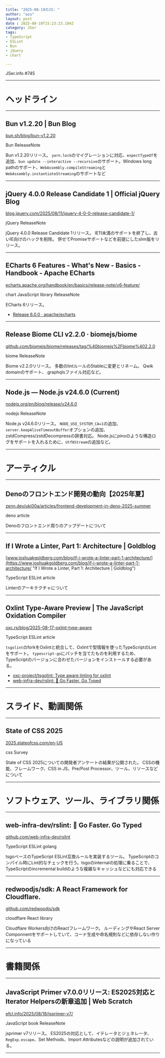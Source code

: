 ```yaml
---
title: "2025-08-19のJS: "
author: "azu"
layout: post
date : 2025-08-19T15:23:23.104Z
category: JSer
tags:
- TypeScript
- ESLint
- Bun
- jQuery
- chart

---
```


JSer.info #745

----

<h1 class="site-genre">ヘッドライン</h1>

----

## Bun v1.2.20 | Bun Blog
[bun.sh/blog/bun-v1.2.20](https://bun.sh/blog/bun-v1.2.20 "Bun v1.2.20 | Bun Blog")
<p class="jser-tags jser-tag-icon"><span class="jser-tag">Bun</span> <span class="jser-tag">ReleaseNote</span></p>

Bun v1.2.20リリース。
`yarn.lock`のマイグレーションに対応、`expectTypeOf`を追加、`bun update --interactive --recursive`のサポート。Windows long pathのサポート、`WebAssembly.compileStreaming`と`WebAssembly.instantiateStreaming`のサポートなど


----

## jQuery 4.0.0 Release Candidate 1 | Official jQuery Blog
[blog.jquery.com/2025/08/11/jquery-4-0-0-release-candidate-1/](https://blog.jquery.com/2025/08/11/jquery-4-0-0-release-candidate-1/ "jQuery 4.0.0 Release Candidate 1 | Official jQuery Blog")
<p class="jser-tags jser-tag-icon"><span class="jser-tag">jQuery</span> <span class="jser-tag">ReleaseNote</span></p>

jQuery 4.0.0 Release Candidate 1リリース。
IE11未満のサポートを終了し、古いIE向けのハックを削除。
併せてPromiseサポートなどを前提にしたslim版をリリース。


----

## ECharts 6 Features - What&#039;s New - Basics - Handbook - Apache ECharts
[echarts.apache.org/handbook/en/basics/release-note/v6-feature/](https://echarts.apache.org/handbook/en/basics/release-note/v6-feature/ "ECharts 6 Features - What&#039;s New - Basics - Handbook - Apache ECharts")
<p class="jser-tags jser-tag-icon"><span class="jser-tag">chart</span> <span class="jser-tag">JavaScript</span> <span class="jser-tag">library</span> <span class="jser-tag">ReleaseNote</span></p>

ECharts 6リリース。

- [Release 6.0.0 · apache/echarts](https://github.com/apache/echarts/releases/tag/6.0.0 "Release 6.0.0 · apache/echarts")

----

## Release Biome CLI v2.2.0 · biomejs/biome
[github.com/biomejs/biome/releases/tag/%40biomejs%2Fbiome%402.2.0](https://github.com/biomejs/biome/releases/tag/%40biomejs%2Fbiome%402.2.0 "Release Biome CLI v2.2.0 · biomejs/biome")
<p class="jser-tags jser-tag-icon"><span class="jser-tag">biome</span> <span class="jser-tag">ReleaseNote</span></p>

Biome v2.2.0リリース。
多数のlintルールのStableに変更とリネーム。
Qwik domainのサポート、.graphqlsファイル対応など。


----

## Node.js — Node.js v24.6.0 (Current)
[nodejs.org/en/blog/release/v24.6.0](https://nodejs.org/en/blog/release/v24.6.0 "Node.js — Node.js v24.6.0 (Current)")
<p class="jser-tags jser-tag-icon"><span class="jser-tag">nodejs</span> <span class="jser-tag">ReleaseNote</span></p>

Node.js v24.6.0リリース。
`NODE_USE_SYSTEM_CA=1`の追加、` server.keepAliveTimeoutBuffer`オプションの追加、zstdCompress/zstdDecompressの辞書対応。
Node.jsにpinoのような構造ログをサポートを入れるために、`Utf8Stream`の追加など。


----
<h1 class="site-genre">アーティクル</h1>

----

## Denoのフロントエンド開発の動向【2025年夏】
[zenn.dev/uki00a/articles/frontend-development-in-deno-2025-summer](https://zenn.dev/uki00a/articles/frontend-development-in-deno-2025-summer "Denoのフロントエンド開発の動向【2025年夏】")
<p class="jser-tags jser-tag-icon"><span class="jser-tag">deno</span> <span class="jser-tag">article</span></p>

Denoのフロントエンド周りのアップデートについて


----

## If I Wrote a Linter, Part 1: Architecture | Goldblog
[www.joshuakgoldberg.com/blog/if-i-wrote-a-linter-part-1-architecture/](https://www.joshuakgoldberg.com/blog/if-i-wrote-a-linter-part-1-architecture/ "If I Wrote a Linter, Part 1: Architecture | Goldblog")
<p class="jser-tags jser-tag-icon"><span class="jser-tag">TypeScript</span> <span class="jser-tag">ESLint</span> <span class="jser-tag">article</span></p>

Linterのアーキテクチャについて


----

## Oxlint Type-Aware Preview | The JavaScript Oxidation Compiler
[oxc.rs/blog/2025-08-17-oxlint-type-aware](https://oxc.rs/blog/2025-08-17-oxlint-type-aware "Oxlint Type-Aware Preview | The JavaScript Oxidation Compiler")
<p class="jser-tags jser-tag-icon"><span class="jser-tag">TypeScript</span> <span class="jser-tag">ESLint</span> <span class="jser-tag">article</span></p>

`tsgolint`のforkをOxlintと統合して、Oxlintで型情報を使ったTypeScriptのLintをサポート。
`typescript-go`にパッチを当てたものを利用するため、TypeScriptのバージョンに合わせたバージョンをインストールする必要がある。

- [oxc-project/tsgolint: Type aware linting for oxlint](https://github.com/oxc-project/tsgolint "oxc-project/tsgolint: Type aware linting for oxlint")
- [web-infra-dev/rslint: 🚀 Go Faster. Go Typed](https://github.com/web-infra-dev/rslint "web-infra-dev/rslint: 🚀 Go Faster. Go Typed")

----
<h1 class="site-genre">スライド、動画関係</h1>

----

## State of CSS 2025
[2025.stateofcss.com/en-US](https://2025.stateofcss.com/en-US "State of CSS 2025")
<p class="jser-tags jser-tag-icon"><span class="jser-tag">css</span> <span class="jser-tag">Survey</span></p>

State of CSS 2025についての開発者アンケートの結果が公開された。
CSSの機能、フレームワーク、CSS in JS、Pre/Post Processor、ツール、リソースなどについて


----
<h1 class="site-genre">ソフトウェア、ツール、ライブラリ関係</h1>

----

## web-infra-dev/rslint: 🚀 Go Faster. Go Typed
[github.com/web-infra-dev/rslint](https://github.com/web-infra-dev/rslint "web-infra-dev/rslint: 🚀 Go Faster. Go Typed")
<p class="jser-tags jser-tag-icon"><span class="jser-tag">TypeScript</span> <span class="jser-tag">ESLint</span> <span class="jser-tag">golang</span></p>

tsgoベースのTypeScript ESLint互換ルールを実装するツール。
TypeScriptのコンパイル時にLint的なチェックを行う。tsgoのinternalの処理に乗ることで、TypeScriptのincremental buildのような複雑なキャッシュなどにも対応できる


----

## redwoodjs/sdk: A React Framework for Cloudflare.
[github.com/redwoodjs/sdk](https://github.com/redwoodjs/sdk "redwoodjs/sdk: A React Framework for Cloudflare.")
<p class="jser-tags jser-tag-icon"><span class="jser-tag">cloudflare</span> <span class="jser-tag">React</span> <span class="jser-tag">library</span></p>

Cloudflare Workers向けのReactフレームワーク。
ルーディングやReact Server Componnentをサポートしていて、コード生成や命名規則などに依存しない作りになっている


----
<h1 class="site-genre">書籍関係</h1>

----

## JavaScript Primer v7.0.0リリース: ES2025対応とIterator Helpersの新章追加 | Web Scratch
[efcl.info/2025/08/18/jsprimer-v7/](https://efcl.info/2025/08/18/jsprimer-v7/ "JavaScript Primer v7.0.0リリース: ES2025対応とIterator Helpersの新章追加 | Web Scratch")
<p class="jser-tags jser-tag-icon"><span class="jser-tag">JavaScript</span> <span class="jser-tag">book</span> <span class="jser-tag">ReleaseNote</span></p>

jsprimer v7リリース。
ES2025の対応として、イテレータとジェネレータ、`RegExp.escape`、Set Methods、Import Attributesなどの説明が追加されている。


----
